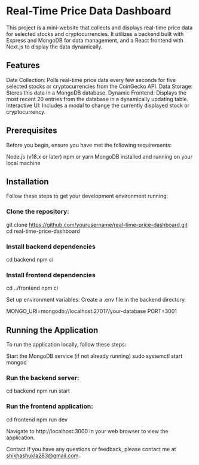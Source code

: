 # Real-Time Price Data Dashboard

This project is a mini-website that collects and displays real-time price data for selected stocks and cryptocurrencies. It utilizes a backend built with Express and MongoDB for data management, and a React frontend with Next.js to display the data dynamically.

## Features
Data Collection: Polls real-time price data every few seconds for five selected stocks or cryptocurrencies from the CoinGecko API.
Data Storage: Stores this data in a MongoDB database.
Dynamic Frontend: Displays the most recent 20 entries from the database in a dynamically updating table.
Interactive UI: Includes a modal to change the currently displayed stock or cryptocurrency.

## Prerequisites
Before you begin, ensure you have met the following requirements:

Node.js (v18.x or later)
npm or yarn
MongoDB installed and running on your local machine

## Installation
Follow these steps to get your development environment running:

### Clone the repository:
git clone https://github.com/yourusername/real-time-price-dashboard.git
cd real-time-price-dashboard

### Install backend dependencies
cd backend
npm ci

### Install frontend dependencies
cd ../frontend
npm ci

Set up environment variables:
Create a .env file in the backend directory.

MONGO_URI=mongodb://localhost:27017/your-database
PORT=3001

## Running the Application
To run the application locally, follow these steps:

Start the MongoDB service (if not already running)
sudo systemctl start mongod

### Run the backend server:

cd backend
npm run start

### Run the frontend application:

cd frontend
npm run dev

Navigate to http://localhost:3000 in your web browser to view the application.

Contact
If you have any questions or feedback, please contact me at shikhashukla283@gmail.com.

